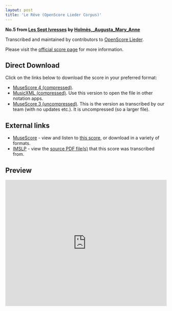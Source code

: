 ```yaml
---
layout: post
title: 'Le Rêve (OpenScore Lieder Corpus)'
---
```


__No.5 from [Les Sept Ivresses](https://fourscoreandmore.org/OpenScore/Holm%C3%A8s%2C_Augusta_Mary_Anne/Les_Sept_Ivresses/) by [Holmès,_Augusta_Mary_Anne](https://fourscoreandmore.org/OpenScore/Holm%C3%A8s%2C_Augusta_Mary_Anne)__

Transcribed and maintained by contributors to [OpenScore Lieder].

Please visit the [official score page] for more information.

[official score page]: https://musescore.com/openscore-lieder-corpus/scores/5696993
[OpenScore Lieder]: https://musescore.com/openscore-lieder-corpus

## Direct Download

Click on the links below to download the score in your preferred format:
- [MuseScore 4 (compressed)](https://fourscoreandmore.org/OpenScore/Holm%C3%A8s%2C_Augusta_Mary_Anne/Les_Sept_Ivresses/5_Le_R%C3%AAve.mscz).
- [MusicXML (compressed)](https://fourscoreandmore.org/OpenScore/Holm%C3%A8s%2C_Augusta_Mary_Anne/Les_Sept_Ivresses/5_Le_R%C3%AAve.mxl). Use this version to open the file in other notation apps.
- [MuseScore 3 (uncompressed)](https://raw.githubusercontent.com/OpenScore/Lieder/refs/heads/main/scores/Holm%C3%A8s%2C_Augusta_Mary_Anne/Les_Sept_Ivresses/5_Le_R%C3%AAve/lc5696993.mscx). This is the version as transcribed by our team (with no updates etc.). It is uncompressed (so a larger file).

## External links

- [MuseScore] - view and listen to [this score][MuseScore], or download in a variety of formats.
- [IMSLP] - view the [source PDF file(s)][IMSLP] that this score was transcribed from.

[MuseScore]: https://musescore.com/score/5696993
[IMSLP]: https://imslp.org/wiki/Special:ReverseLookup/236513

## Preview

<iframe width="100%" height="394" src="https://musescore.com/openscore-lieder-corpus/scores/5696993/embed" frameborder="0" allowfullscreen allow="autoplay; fullscreen"></iframe>
